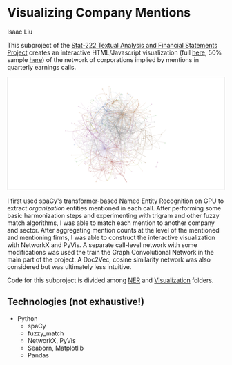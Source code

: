 # Visualizing Company Mentions

Isaac Liu

This subproject of the [Stat-222 Textual Analysis and Financial Statements Project](https://github.com/ijyliu/Stat-222-Project-Isaac/tree/main) creates an interactive HTML/Javascript visualization (full [here](https://sites.google.com/view/isaac-liu/demos/corporate-network/full-network?authuser=0), 50% sample [here](https://sites.google.com/view/isaac-liu/demos/corporate-network/50-node-sample?authuser=0)) of the network of corporations implied by mentions in quarterly earnings calls.

![1718516348412](image/README/1718516348412.png)

I first used spaCy's transformer-based Named Entity Recognition on GPU to extract *organization* entities mentioned in each call. After performing some basic harmonization steps and experimenting with trigram and other fuzzy match algorithms, I was able to match each mention to another company and sector. After aggregating mention counts at the level of the mentioned and mentioning firms, I was able to construct the interactive visualization with NetworkX and PyVis. A separate call-level network with some modifications was used the train the Graph Convolutional Network in the main part of the project. A Doc2Vec, cosine similarity network was also considered but was ultimately less intuitive.

Code for this subproject is divided among [NER](https://github.com/ijyliu/Stat-222-Project-Isaac/tree/main/Code/NLP%20Feature%20Construction/NER%20Firm%20Mentions) and [Visualization](https://github.com/ijyliu/Stat-222-Project-Isaac/tree/main/Code/Exploratory%20Data%20Analysis/Company%20Mentions%20Network) folders.

## Technologies (not exhaustive!)

- Python
  - spaCy
  - fuzzy_match
  - NetworkX, PyVis
  - Seaborn, Matplotlib
  - Pandas
